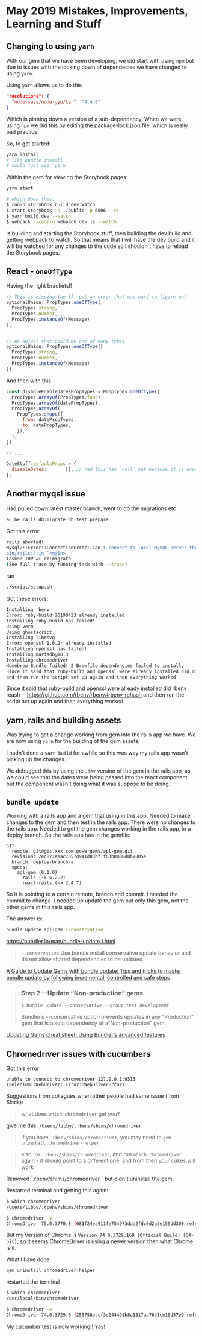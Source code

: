 # May 2019 Mistakes, Improvements, Learning and Stuff

## Changing to using `yarn`

With our gem that we have been developing, we did start with using `npm` but due to issues with the locking down of dependecies we have changed to using `yarn`.

Using `yarn` allows us to do this
```json
"resolutions": {
  "node-sass/node-gyp/tar": "4.4.8"
}
```
Which is pinning down a version of a sub-dependency. When we were using `npm` we did this by editing the package-lock.json file, which is really bad practice.

So, to get started:

```bash
yarn install
# like bundle install
# could just use `yarn`
```

Within the gem for viewing the Storybook pages:

```bash
yarn start

# which does this:
$ run-p storybook build:dev:watch
$ start-storybook -s ./public -p 6006 --ci
$ yarn build:dev --watch
$ webpack --config webpack.dev.js --watch
```

Is building and starting the Storybook stuff, then building the dev build and getting webpack to watch. So that means that I will have the dev build and it will be watched for any changes to the code so I shouldn't have to reload the Storybook pages.


## React - `oneOfType`

Having the right brackets!!

```js
// This is missing the [], got an error that was hard to figure out
optionalUnion: PropTypes.oneOfType(
  PropTypes.string,
  PropTypes.number,
  PropTypes.instanceOf(Message)
),


// An object that could be one of many types
optionalUnion: PropTypes.oneOfType([
  PropTypes.string,
  PropTypes.number,
  PropTypes.instanceOf(Message)
]),
```

And then with this

```js
const disableEnableDatesPropTypes = PropTypes.oneOfType([
  PropTypes.arrayOf(PropTypes.func),
  PropTypes.arrayOf(datePropTypes),
  PropTypes.arrayOf(
    PropTypes.shape({
      from: datePropTypes,
      to: datePropTypes,
    }),
  ),
]);

// ...

DateStuff.defaultProps = {
  disableDates:       [], // had this has `null` but because it is expecting an error it was getting a slice error
};
```


## Another myqsl issue

Had pulled down latest master branch, went to do the migrations etc

```bash
au be rails db:migrate db:test:prepare
```
Got this error:

```bash
rails aborted!
Mysql2::Error::ConnectionError: Can't connect to local MySQL server through socket '/tmp/mysql.sock' (2)
bin/rails:4:in `<main>'
Tasks: TOP => db:migrate
(See full trace by running task with --trace)
```

ran

```bash
./script/setup.sh
```

Got these errors:

```bash
Installing rbenv
Error: ruby-build 20190423 already installed
Installing ruby-build has failed!
Using verm
Using ghostscript
Installing librsvg
Error: openssl 1.0.2r already installed
Installing openssl has failed!
Installing mariadb@10.3
Installing chromedriver
Homebrew Bundle failed! 2 Brewfile dependencies failed to install.
Since it said that ruby-build and openssl were already installed did rbenv reash -  https://github.com/rbenv/rbenv#rbenv-rehash
and then run the script set up again and then everything worked
```

Since it said that ruby-build and openssl were already installed did rbenv reash -  https://github.com/rbenv/rbenv#rbenv-rehash
and then run the script set up again and then everything worked.


## yarn, rails and building assets

Was trying to get a change working from gem into the rails app we have. We are now using `yarn` for the building of the gem assets.

I hadn't done a `yarn build` for awhile so this was way my rails app wasn't picking up the changes.

We debugged this by using the `.dev` version of the gem in the rails app, as we could see that the dates were being passed into the react component but the component wasn't doing what it was suppose to be doing.

## `bundle update`

Working with a rails app and a gem that using in this app. Needed to make changes to the gem and then test in the rails app. There were no changes to the rails app.
Needed to get the gem changes working in the rails app, in a deploy branch. So the rails app has in the gemfile:

```gemfile
GIT
  remote: git@git.xxx.com:powergems/apl-gem.git
  revision: 2ec871eeac7557d941d03bf1f63b8008d0b2805e
  branch: deploy-branch-a
  specs:
    apl-gem (0.1.0)
      rails (~> 5.2.2)
      react-rails (~> 2.4.7)
```

So it is pointing to a certain remote, branch and commit. I needed the commit to change. I needed up update the gem but only this gem, not the other gems in this rails app.

The answer is:

```bash
bundle update apl-gem --conservative
```

https://bundler.io/man/bundle-update.1.html

>`--conservative`
>Use bundle install conservative update behavior and do not allow shared dependencies to be updated.


[A Guide to Update Gems with bundle update: Tips and tricks to master bundle update by following incremental, controlled and safe steps](https://medium.com/cedarcode/reduce-fear-of-bundle-update-with-this-4-step-process-e021e8808c48)

>### Step 2 — Update “Non-production” gems
>`$ bundle update --conservative --group test development`
>
>Bundler’s --conservative option prevents updates in any “Production” gem that is also a dependency of a“Non-production” gem.

[Updating Gems cheat sheet: Using Bundler’s advanced features](https://medium.com/cedarcode/updating-gems-cheat-sheet-346d5666a181)


## Chromedriver issues with cucumbers

Got this error

`unable to connect to chromedriver 127.0.0.1:9515 (Selenium::WebDriver::Error::WebDriverError)`

Suggestions from collegues when other people had same issue (from Slack):

>what does `which chromedriver` get you?

give me this:
`/Users/libby/.rbenv/shims/chromedriver`

> if you have `.rbenv/shims/chromedriver`, you may need to `gem uninstall chromedriver-helper`

>also, `rm .rbenv/shims/chromedriver`, and run `which chromedriver` again - it should point to a different one, and from then your cukes will work

Removed `.rbenv/shims/chromedriver`` but didn't uninstall the gem.

Restarted terminal and getting this again:

```bash
$ which chromedriver
/Users/libby/.rbenv/shims/chromedriver
```

```bash
$ chromedriver -v
ChromeDriver 75.0.3770.8 (681f24ea911fe754973dda2fdc6d2a2e159dd300-refs/branch-heads/3770@{#40})
```

But my version of Chrome is `Version 74.0.3729.169 (Official Build) (64-bit)`, so it seems ChromeDriver is using a newer version then what Chrome is it.

What I have done:

`gem uninstall chromedriver-helper`

restarted the terminal

```bash
$ which chromedriver
/usr/local/bin/chromedriver
```

```bash
$ chromedriver -v
ChromeDriver 74.0.3729.6 (255758eccf3d244491b8a1317aa76e1ce10d57e9-refs/branch-heads/3729@{#29})
```

My cucumber test is now working!! Yay!
